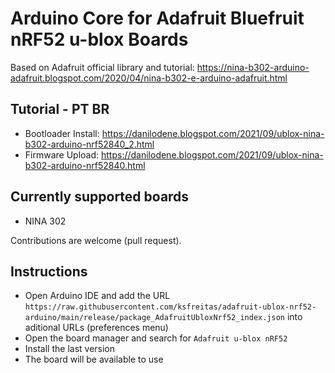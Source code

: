 # Arduino Core for Adafruit Bluefruit nRF52 u-blox Boards

Based on Adafruit official library and tutorial: https://nina-b302-arduino-adafruit.blogspot.com/2020/04/nina-b302-e-arduino-adafruit.html

## Tutorial - PT BR

* Bootloader Install: https://danilodene.blogspot.com/2021/09/ublox-nina-b302-arduino-nrf52840_2.html
* Firmware Upload: https://danilodene.blogspot.com/2021/09/ublox-nina-b302-arduino-nrf52840.html


## Currently supported boards

* NINA 302

Contributions are welcome (pull request).

## Instructions

* Open Arduino IDE and add the URL `https://raw.githubusercontent.com/ksfreitas/adafruit-ublox-nrf52-arduino/main/release/package_AdafruitUbloxNrf52_index.json` into aditional URLs (preferences menu)
* Open the board manager and search for `Adafruit u-blox nRF52`
* Install the last version
* The board will be available to use